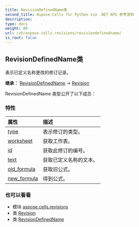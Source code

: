 ```yaml
---
title: RevisionDefinedName类
second_title: Aspose.Cells for Python via .NET API 参考资料
description:
type: docs
weight: 80
url: /zh/aspose.cells.revisions/revisiondefinedname/
is_root: false
---
```

## RevisionDefinedName类
表示已定义名称更改的修订记录。



**继承：** [RevisionDefinedName](/cells/python-net/aspose.cells.revisions/revisiondefinedname) → 
[Revision](/cells/python-net/zh/aspose.cells.revisions/revision)



RevisionDefinedName 类型公开了以下成员：

### 特性
|属性|描述|
| :- | :- |
| [type](/cells/python-net/zh/aspose.cells.revisions/revisiondefinedname/type) |表示修订的类型。|
| [worksheet](/cells/python-net/zh/aspose.cells.revisions/revisiondefinedname/worksheet) |获取工作表。|
| [id](/cells/python-net/zh/aspose.cells.revisions/revisiondefinedname/id) |获取此修订的编号。|
| [text](/cells/python-net/zh/aspose.cells.revisions/revisiondefinedname/text) |获取已定义名称的文本。|
| [old_formula](/cells/python-net/zh/aspose.cells.revisions/revisiondefinedname/old_formula) |获取旧公式。|
| [new_formula](/cells/python-net/zh/aspose.cells.revisions/revisiondefinedname/new_formula) |得到公式。|



### 也可以看看
* 模块 [aspose.cells.revisions](..)
* 类 [Revision](/cells/python-net/zh/aspose.cells.revisions/revision)
* 类 [RevisionDefinedName](/cells/python-net/zh/aspose.cells.revisions/revisiondefinedname)
